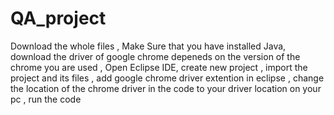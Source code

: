 # QA_project
Download the whole files ,
Make Sure that you have installed Java,
download the driver of google chrome depeneds on the version of the chrome you are used ,
Open Eclipse IDE,
create new project ,
import the project and its files ,
add google chrome driver extention in eclipse ,
change the location of the chrome driver in the code to your driver location on your pc ,
run the code 
